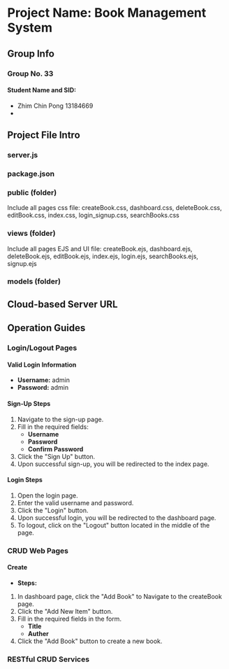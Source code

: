 # Project Name: Book Management System
## Group Info
### Group No. 33
#### Student Name and SID:
- Zhim Chin Pong 13184669
- 

## Project File Intro
### server.js

### package.json

### public (folder)
Include all pages css file:
createBook.css,
dashboard.css,
deleteBook.css,
editBook.css,
index.css,
login_signup.css,
searchBooks.css

### views (folder)
Include all pages EJS and UI file:
createBook.ejs,
dashboard.ejs,
deleteBook.ejs,
editBook.ejs,
index.ejs,
login.ejs,
searchBooks.ejs,
signup.ejs

### models (folder)

## Cloud-based Server URL

## Operation Guides

### Login/Logout Pages
#### Valid Login Information
- **Username:** admin
- **Password:** admin

#### Sign-Up Steps
1. Navigate to the sign-up page.
2. Fill in the required fields:
   - **Username**
   - **Password**
   - **Confirm Password**
3. Click the "Sign Up" button.
4. Upon successful sign-up, you will be redirected to the index page.
#### Login Steps
1. Open the login page.
2. Enter the valid username and password.
3. Click the "Login" button.
4. Upon successful login, you will be redirected to the dashboard page.
5. To logout, click on the "Logout" button located in the middle of the page.

### CRUD Web Pages
#### Create
- **Steps:**
1. In dashboard page, click the "Add Book" to Navigate to the createBook page.
2. Click the "Add New Item" button.
3. Fill in the required fields in the form.
   - **Title**
   - **Auther**
4. Click the "Add Book" button to create a new book.

### RESTful CRUD Services
